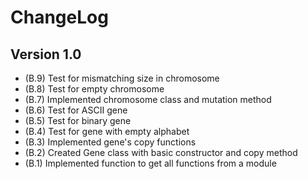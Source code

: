 # ChangeLog

## Version 1.0

- (B.9) Test for mismatching size in chromosome
- (B.8) Test for empty chromosome
- (B.7) Implemented chromosome class and mutation method
- (B.6) Test for ASCII gene
- (B.5) Test for binary gene
- (B.4) Test for gene with empty alphabet
- (B.3) Implemented gene's copy functions
- (B.2) Created Gene class with basic constructor and copy method
- (B.1) Implemented function to get all functions from a module